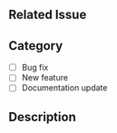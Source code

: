 ## Related Issue

## Category
- [ ] Bug fix
- [ ] New feature
- [ ] Documentation update

## Description

<!-- You can erase any parts of this template not applicable to your Pull Request. -->